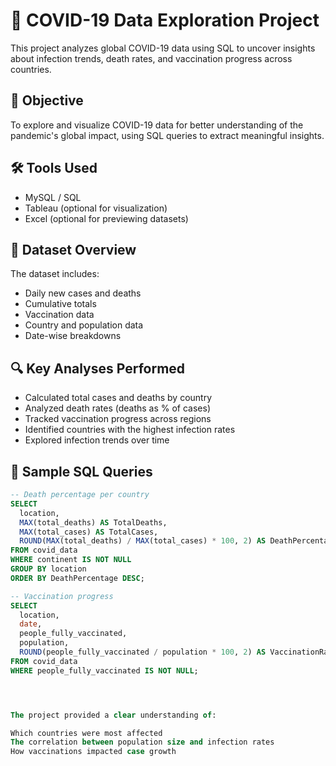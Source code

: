 # 🦠 COVID-19 Data Exploration Project

This project analyzes global COVID-19 data using SQL to uncover insights about infection trends, death rates, and vaccination progress across countries.

## 🎯 Objective

To explore and visualize COVID-19 data for better understanding of the pandemic's global impact, using SQL queries to extract meaningful insights.

## 🛠️ Tools Used

- MySQL / SQL
- Tableau (optional for visualization)
- Excel (optional for previewing datasets)

## 📁 Dataset Overview

The dataset includes:
- Daily new cases and deaths
- Cumulative totals
- Vaccination data
- Country and population data
- Date-wise breakdowns

## 🔍 Key Analyses Performed

- Calculated total cases and deaths by country
- Analyzed death rates (deaths as % of cases)
- Tracked vaccination progress across regions
- Identified countries with the highest infection rates
- Explored infection trends over time

## 🧠 Sample SQL Queries

```sql
-- Death percentage per country
SELECT 
  location, 
  MAX(total_deaths) AS TotalDeaths, 
  MAX(total_cases) AS TotalCases, 
  ROUND(MAX(total_deaths) / MAX(total_cases) * 100, 2) AS DeathPercentage
FROM covid_data
WHERE continent IS NOT NULL
GROUP BY location
ORDER BY DeathPercentage DESC;

-- Vaccination progress
SELECT 
  location, 
  date, 
  people_fully_vaccinated, 
  population, 
  ROUND(people_fully_vaccinated / population * 100, 2) AS VaccinationRate
FROM covid_data
WHERE people_fully_vaccinated IS NOT NULL;




The project provided a clear understanding of:

Which countries were most affected
The correlation between population size and infection rates
How vaccinations impacted case growth
